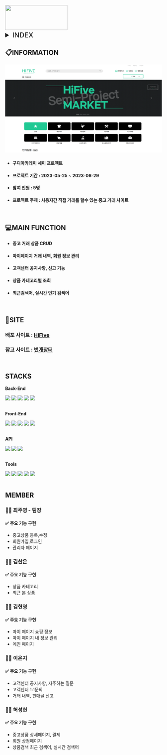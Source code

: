 <img src="http://14.36.141.71:10005/semi-hifive/images/common/hifiveLogo.png" style="width:200px; height:80px;"/>

<details>
 <summary style="font-size:22px; font-weight:500;">INDEX</summary>
 
- [INFORMATION](#information)
- [MAIN FUNCTION](#main-function)
- [SITE](#site)
- [STACKS](#stacks)
- [MEMBER](#member)

</details>

## 📋INFORMATION

<img src="semi-hifive/src/main/webapp/views/common/readme.png"/>

- #### 구디아카데미 세미 프로젝트
- #### 프로젝트 기간 : 2023-05-25 ~ 2023-06-29
- #### 참여 인원 : 5명
- #### 프로젝트 주제 : 사용자간 직접 거래를 할수 있는 중고 거래 사이트

<br>

## 💻MAIN FUNCTION

- #### 중고 거래 상품 CRUD
- #### 마이페이지 거래 내역, 회원 정보 관리
- #### 고객센터 공지사항, 신고 기능
- #### 상품 카테고리별 조회
- #### 최근검색어, 실시간 인기 검색어

<br>

## 🔎SITE

### 배포 사이트 : [HiFive](http://14.36.141.71:10005/semi-hifive/index.jsp)

### 참고 사이트 : [번개장터](https://m.bunjang.co.kr/)

<br>

## STACKS

**Back-End**

<div>
<img src="https://img.shields.io/badge/java-007396?style=for-the-badge&logo=java&logoColor=white">
<img src="https://img.shields.io/badge/Oracle-F80000?style=for-the-badge&logo=Oracle&logoColor=white"> 
<img src="https://img.shields.io/badge/servlet-007396?style=for-the-badge&logo=java&logoColor=white">
<img src="https://img.shields.io/badge/apache tomcat-F8DC75?style=for-the-badge&logo=apachetomcat&logoColor=black">
<img src="https://img.shields.io/badge/jsp-007396?style=for-the-badge&logo=java&logoColor=black">
</div>
<br>

**Front-End**

<div>
<img src="https://img.shields.io/badge/html5-E34F26?style=for-the-badge&logo=html5&logoColor=white">
<img src="https://img.shields.io/badge/css-1572B6?style=for-the-badge&logo=css3&logoColor=white"> 
<img src="https://img.shields.io/badge/javascript-F7DF1E?style=for-the-badge&logo=javascript&logoColor=black"> 
<img src="https://img.shields.io/badge/jquery-0769AD?style=for-the-badge&logo=jquery&logoColor=white">
<img src="https://img.shields.io/badge/bootstrap-7952B3?style=for-the-badge&logo=bootstrap&logoColor=white">
</div>
<br>

**API**

<div>
<img src="https://img.shields.io/badge/email-20C997?style=for-the-badge&logo=&logoColor=black">
<img src="https://img.shields.io/badge/kakao address-FFCD00?style=for-the-badge&logo=kakao&logoColor=black">
<img src="https://img.shields.io/badge/kakao pay-FFCD00?style=for-the-badge&logo=kakao&logoColor=black">
</div>

</br>

**Tools**

<div>
<img src="https://img.shields.io/badge/visual studio-5c2d91?style=for-the-badge&logo=visual studio&logoColor=white">
<img src="https://img.shields.io/badge/eclipse-2C2255?style=for-the-badge&logo=eclipse ide&logoColor=white">
<img src="https://img.shields.io/badge/github-181717?style=for-the-badge&logo=github&logoColor=white">
<img src="https://img.shields.io/badge/notion-000000?style=for-the-badge&logo=notion&logoColor=white">
<img src="https://img.shields.io/badge/erd cloud-2C39BD?style=for-the-badge&logo=
googlecloud&logoColor=white">
</div>

<br>

## MEMBER

### 🙎‍♂️ 최주영 - 팀장

#### ✅ 주요 기능 구현

- 중고상품 등록,수정
- 회원가입,로그인
- 관리자 페이지

### 🙎‍♂️ 김찬은

#### ✅ 주요 기능 구현

- 상품 카테고리
- 최근 본 상품

### 🙍‍♀️ 김현영

#### ✅ 주요 기능 구현

- 마이 페이지 쇼핑 정보
- 마이 페이지 내 정보 관리
- 메인 페이지

### 🙍‍♀️ 이은지

#### ✅ 주요 기능 구현

- 고객센터 공지사항, 자주하는 질문
- 고객센터 1:1문의
- 거래 내역, 판매글 신고

### 🙎‍♂️ 허성현

#### ✅ 주요 기능 구현

- 중고상품 상세페이지, 결제
- 회원 상점페이지
- 상품검색 최근 검색어, 실시간 검색어
